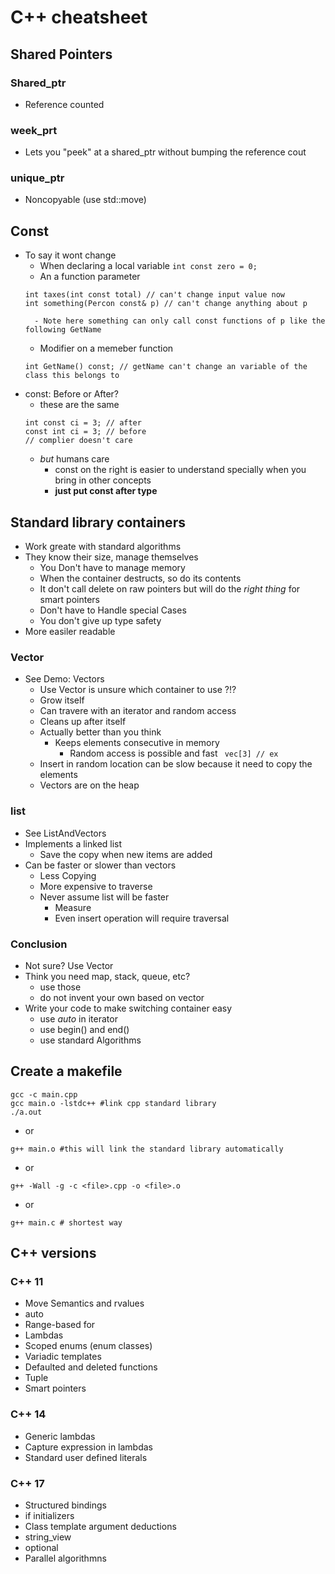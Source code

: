 # C++ cheatsheet


## Shared Pointers
### Shared_ptr
- Reference counted
### week_prt
- Lets you "peek" at a shared_ptr without bumping the reference cout
### unique_ptr
- Noncopyable (use std::move)

## Const
- To say it wont change
    - When declaring a local variable
    ``` int const zero = 0; ```
    - An a function parameter
    ```
    int taxes(int const total) // can't change input value now 
    int something(Percon const& p) // can't change anything about p 
    ```
        - Note here something can only call const functions of p like the following GetName
    - Modifier on a memeber function
    ``` 
    int GetName() const; // getName can't change an variable of the class this belongs to 
    ```
- const: Before or After?
    - these are the same
    ```
    int const ci = 3; // after
    const int ci = 3; // before
    // complier doesn't care 
    ```
    - *but* humans care
        - const on the right is easier to understand specially when you bring in other concepts
        - **just put const after type**

## Standard library containers
- Work greate with standard algorithms
- They know their size, manage themselves
    - You Don't have to manage memory
    - When the container destructs, so do its contents
    - It don't call delete on raw pointers but will do the *right thing* for smart pointers
    - Don't have to Handle special Cases
    - You don't give up type safety
- More easiler readable

### Vector
- See Demo: Vectors
    - Use Vector is unsure which container to use ?!?
    - Grow itself
    - Can travere with an iterator and random access
    - Cleans up after itself
    - Actually better than you think
        - Keeps elements consecutive in memory
            - Random access is possible and fast ``` vec[3] // ex```
    - Insert in random location can be slow because it need to copy the elements
    - Vectors are on the heap

### list
- See ListAndVectors
- Implements a linked list
    - Save the copy when new items are added
- Can be faster or slower than vectors
    - Less Copying
    - More expensive to traverse
    - Never assume list will be faster
        - Measure
        - Even insert operation will require traversal

### Conclusion
- Not sure? Use Vector
- Think you need map, stack, queue, etc?
    - use those
    - do not invent your own based on vector
- Write your code to make switching container easy
    - use *auto* in iterator
    - use begin() and end()
    - use standard Algorithms





## Create a makefile
```
gcc -c main.cpp
gcc main.o -lstdc++ #link cpp standard library 
./a.out 
```
- or
``` 
g++ main.o #this will link the standard library automatically 
```
- or
``` 
g++ -Wall -g -c <file>.cpp -o <file>.o 
```
- or
``` 
g++ main.c # shortest way
```


## C++ versions
### C++ 11
- Move Semantics and rvalues
- auto
- Range-based for
- Lambdas
- Scoped enums (enum classes)
- Variadic templates
- Defaulted and deleted functions
- Tuple
- Smart pointers
### C++ 14
- Generic lambdas
- Capture expression in lambdas
- Standard user defined literals
### C++ 17
- Structured bindings
- if initializers
- Class template argument deductions
- string_view
- optional
- Parallel algorithmns